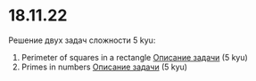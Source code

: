 # 18.11.22
Решение двух задач сложности 5 kyu:

1. Perimeter of squares in a rectangle [Описание задачи](https://www.codewars.com/kata/559a28007caad2ac4e000083) (5 kyu)
2. Primes in numbers [Описание задачи](https://www.codewars.com/kata/51edd51599a189fe7f000015) (5 kyu)
